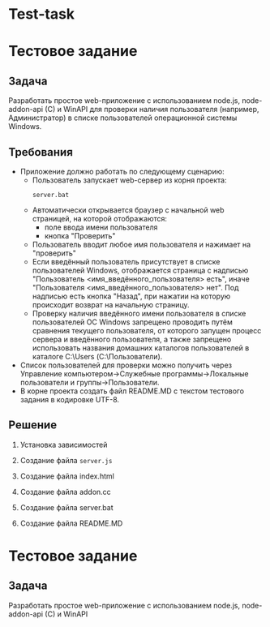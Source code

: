 # Test-task
# Тестовое задание

## Задача

Разработать простое web-приложение с использованием node.js, node-addon-api (C) и WinAPI для проверки наличия пользователя (например, Администратор) в списке пользователей операционной системы Windows.

## Требования

* Приложение должно работать по следующему сценарию:
    * Пользователь запускает web-сервер из корня проекта:
      ```
      server.bat
      ```
    * Автоматически открывается браузер с начальной web страницей, на которой отображаются:
        * поле ввода имени пользователя
        * кнопка "Проверить"
    * Пользователь вводит любое имя пользователя и нажимает на "проверить"
    * Если введённый пользователь присутствует в списке пользователей Windows, отображается страница с надписью "Пользователь <имя_введённого_пользователя> есть", иначе "Пользователя <имя_введённого_пользователя> нет". Под надписью есть кнопка "Назад", при нажатии на которую происходит возврат на начальную страницу.
    * Проверку наличия введённого имени пользователя в списке пользователей ОС Windows запрещено проводить путём сравнения текущего пользователя, от которого запущен процесс сервера и введённого пользователя, а также запрещено использовать названия домашних каталогов пользователей в каталоге C:\Users (С:\Пользователи).
* Список пользователей для проверки можно получить через Управление компьютером->Служебные программы->Локальные пользователи и группы->Пользователи.
* В корне проекта создать файл README.MD с текстом тестового задания в кодировке UTF-8.

## Решение

1. Установка зависимостей

2. Создание файла `server.js`

3. Создание файла index.html

4. Создание файла addon.cc

5. Создание файла server.bat

6. Создание файла README.MD

# Тестовое задание

## Задача

Разработать простое web-приложение с использованием node.js, node-addon-api (C) и WinAPI
